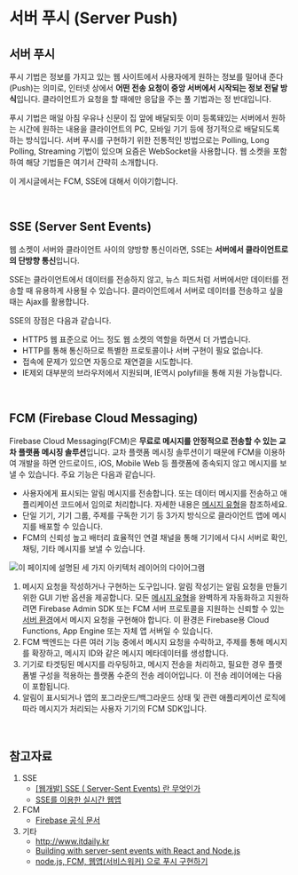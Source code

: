 # 서버 푸시 (Server Push)

## 서버 푸시

푸시 기법은 정보를 가지고 있는 웹 사이트에서 사용자에게 원하는 정보를 밀어내 준다(Push)는 의미로, 인터넷 상에서 **어떤 전송 요청이 중앙 서버에서 시작되는 정보 전달 방식**입니다. 클라이언트가 요청을 할 때에만 응답을 주는 풀 기법과는 정 반대입니다.

푸시 기법은 매일 아침 우유나 신문이 집 앞에 배달되듯 이미 등록돼있는 서버에서 원하는 시간에 원하는 내용을 클라이언트의 PC, 모바일 기기 등에 정기적으로 배달되도록 하는 방식입니다. 서버 푸시를 구현하기 위한 전통적인 방법으로는 Polling, Long Polling, Streaming 기법이 있으며 요즘은 WebSocket을 사용합니다. 웹 소켓을 포함하여 해당 기법들은 여기서 간략히 소개합니다.

이 게시글에서는 FCM, SSE에 대해서 이야기합니다.

<br/>

## SSE (Server Sent Events)

웹 소켓이 서버와 클라이언트 사이의 양방향 통신이라면, SSE는 **서버에서 클라이언트로의 단방향 통신**입니다. 

SSE는 클라이언트에서 데이터를 전송하지 않고, 뉴스 피드처럼 서버에서만 데이터를 전송할 때 유용하게 사용될 수 있습니다. 클라이언트에서 서버로 데이터를 전송하고 싶을 때는 Ajax를 활용합니다.

SSE의 장점은 다음과 같습니다.

- HTTP5 웹 표준으로 어느 정도 웹 소켓의 역할을 하면서 더 가볍습니다.
- HTTP를 통해 통신하므로 특별한 프로토콜이나 서버 구현이 필요 없습니다.
- 접속에 문제가 있으면 자동으로 재연결을 시도합니다.
- IE제외 대부분의 브라우저에서 지원되며, IE역시 polyfill을 통해 지원 가능합니다.

<br/>

## FCM (Firebase Cloud Messaging)

Firebase Cloud Messaging(FCM)은 **무료로 메시지를 안정적으로 전송할 수 있는 교차 플랫폼 메시징 솔루션**입니다. 교차 플랫폼 메시징 솔루션이기 때문에 FCM을 이용하여 개발을 하면 안드로이드, iOS, Mobile Web 등 플랫폼에 종속되지 않고 메시지를 보낼 수 있습니다. 주요 기능은 다음과 같습니다.

- 사용자에게 표시되는 알림 메시지를 전송합니다. 또는 데이터 메시지를 전송하고 애플리케이션 코드에서 임의로 처리합니다. 자세한 내용은 [메시지 유형](https://firebase.google.com/docs/cloud-messaging/concept-options?hl=ko#notifications_and_data_messages)을 참조하세요.
- 단일 기기, 기기 그룹, 주제를 구독한 기기 등 3가지 방식으로 클라이언트 앱에 메시지를 배포할 수 있습니다.
- FCM의 신뢰성 높고 배터리 효율적인 연결 채널을 통해 기기에서 다시 서버로 확인, 채팅, 기타 메시지를 보낼 수 있습니다.



![이 페이지에 설명된 세 가지 아키텍처 레이어의 다이어그램](https://firebase.google.com/docs/cloud-messaging/images/diagram-FCM.png?hl=ko)

1. 메시지 요청을 작성하거나 구현하는 도구입니다. 알림 작성기는 알림 요청을 만들기 위한 GUI 기반 옵션을 제공합니다. 모든 [메시지 유형](https://firebase.google.com/docs/cloud-messaging/concept-options?hl=ko#notifications_and_data_messages)을 완벽하게 자동화하고 지원하려면 Firebase Admin SDK 또는 FCM 서버 프로토콜을 지원하는 신뢰할 수 있는 [서버 환경](https://firebase.google.com/docs/cloud-messaging/server?hl=ko)에서 메시지 요청을 구현해야 합니다. 이 환경은 Firebase용 Cloud Functions, App Engine 또는 자체 앱 서버일 수 있습니다.
2. FCM 백엔드는 다른 여러 기능 중에서 메시지 요청을 수락하고, 주제를 통해 메시지를 확장하고, 메시지 ID와 같은 메시지 메타데이터를 생성합니다.
3. 기기로 타겟팅된 메시지를 라우팅하고, 메시지 전송을 처리하고, 필요한 경우 플랫폼별 구성을 적용하는 플랫폼 수준의 전송 레이어입니다. 이 전송 레이어에는 다음이 포함됩니다.
4. 알림이 표시되거나 앱의 포그라운드/백그라운드 상태 및 관련 애플리케이션 로직에 따라 메시지가 처리되는 사용자 기기의 FCM SDK입니다.

<br/>

## 참고자료

1. SSE
   - [[웹개발] SSE ( Server-Sent Events) 란 무엇인가](https://hamait.tistory.com/792)
   - [SSE를 이용한 실시간 웹앱](https://spoqa.github.io/2014/01/20/sse.html)
2. FCM
   - [Firebase 공식 문서](https://firebase.google.com/docs/cloud-messaging?hl=ko)
3. 기타
   - http://www.itdaily.kr
   - [Building with server-sent events with React and Node.js](https://dev.to/4shub/building-with-server-sent-events-13j)
   - [node.js, FCM, 웹앱(서비스워커) 으로 푸시 구현하기](https://medium.com/@sejongdekang/node-js-fcm-%EC%9B%B9%EC%95%B1-%EC%84%9C%EB%B9%84%EC%8A%A4%EC%9B%8C%EC%BB%A4-%EC%9C%BC%EB%A1%9C-%ED%91%B8%EC%8B%9C-%EA%B5%AC%ED%98%84%ED%95%98%EA%B8%B0-43c49b761dba)
